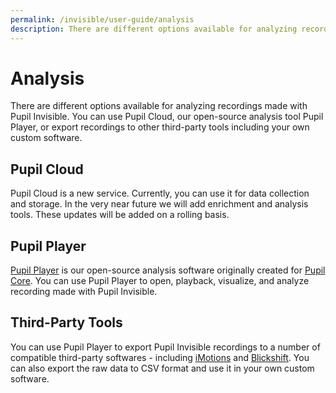 ```yaml
---
permalink: /invisible/user-guide/analysis
description: There are different options available for analyzing recordings made with Pupil Invisible. You can use Pupil Cloud, Pupil Player, or export recordings to other third-party tools.
---
```



# Analysis
There are different options available for analyzing recordings made with Pupil Invisible. You can use Pupil Cloud, our open-source analysis tool Pupil Player, or export recordings to other third-party tools including your own custom software.

## Pupil Cloud
Pupil Cloud is a new service. Currently, you can use it for data collection and storage. In the very near future we will add enrichment and analysis tools. These updates will be added on a rolling basis.

## Pupil Player
[Pupil Player](/core/software/pupil-player/) is our open-source analysis software originally created for [Pupil Core](/core "Pupil Core user docs"). You can use Pupil Player to open, playback, visualize, and analyze recording made with Pupil Invisible.

## Third-Party Tools
You can use Pupil Player to export Pupil Invisible recordings to a number of compatible third-party softwares - including [iMotions](https://imotions.com "iMotions Platform - human behavior analysis platform") and [Blickshift](https://blickshift.com "Blickshift - eye tracking analysis software"). You can also export the raw data to CSV format and use it in your own custom software.
